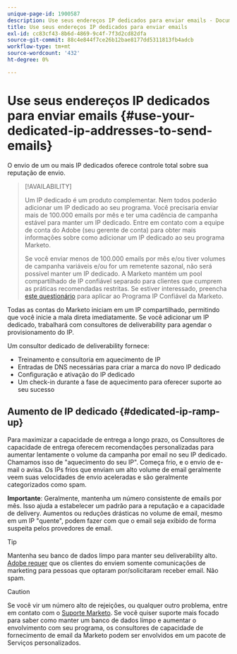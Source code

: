 ```yaml
---
unique-page-id: 1900587
description: Use seus endereços IP dedicados para enviar emails - Documentos do Marketo - Documentação do produto
title: Use seus endereços IP dedicados para enviar emails
exl-id: cc83cf43-8b6d-4869-9c4f-7f3d2cd82dfa
source-git-commit: 88c4e844f7ce26b12bae8177dd5311813fb4adcb
workflow-type: tm+mt
source-wordcount: '432'
ht-degree: 0%

---
```


# Use seus endereços IP dedicados para enviar emails {#use-your-dedicated-ip-addresses-to-send-emails}

O envio de um ou mais IP dedicados oferece controle total sobre sua reputação de envio.

>[!AVAILABILITY]
>
>Um IP dedicado é um produto complementar. Nem todos poderão adicionar um IP dedicado ao seu programa. Você precisaria enviar mais de 100.000 emails por mês e ter uma cadência de campanha estável para manter um IP dedicado. Entre em contato com a equipe de conta do Adobe (seu gerente de conta) para obter mais informações sobre como adicionar um IP dedicado ao seu programa Marketo.
>
>Se você enviar menos de 100.000 emails por mês e/ou tiver volumes de campanha variáveis e/ou for um remetente sazonal, não será possível manter um IP dedicado. A Marketo mantém um pool compartilhado de IP confiável separado para clientes que cumprem as práticas recomendadas restritas. Se estiver interessado, preencha [este questionário](https://na-sjg.marketo.com/lp/marketoprivacydemo/Trusted-IP-Sending-Range-Program.html) para aplicar ao Programa IP Confiável da Marketo.

Todas as contas do Marketo iniciam em um IP compartilhado, permitindo que você inicie a mala direta imediatamente. Se você adicionar um IP dedicado, trabalhará com consultores de deliverability para agendar o provisionamento do IP.

Um consultor dedicado de deliverability fornece:

* Treinamento e consultoria em aquecimento de IP
* Entradas de DNS necessárias para criar a marca do novo IP dedicado
* Configuração e ativação do IP dedicado
* Um check-in durante a fase de aquecimento para oferecer suporte ao seu sucesso

## Aumento de IP dedicado {#dedicated-ip-ramp-up}

Para maximizar a capacidade de entrega a longo prazo, os Consultores de capacidade de entrega oferecem recomendações personalizadas para aumentar lentamente o volume da campanha por email no seu IP dedicado. Chamamos isso de &quot;aquecimento do seu IP&quot;. Começa frio, e o envio de e-mail o avisa. Os IPs frios que enviam um alto volume de email geralmente veem suas velocidades de envio aceleradas e são geralmente categorizados como spam.

**Importante**: Geralmente, mantenha um número consistente de emails por mês. Isso ajuda a estabelecer um padrão para a reputação e a capacidade de delivery. Aumentos ou reduções drásticas no volume de email, mesmo em um IP &quot;quente&quot;, podem fazer com que o email seja exibido de forma suspeita pelos provedores de email.

>[!TIP]
>
>Mantenha seu banco de dados limpo para manter seu deliverability alto. [Adobe requer](https://www.adobe.com/legal/terms/aup.html) que os clientes do enviem somente comunicações de marketing para pessoas que optaram por/solicitaram receber email. Não spam.

>[!CAUTION]
>
>Se você vir um número alto de rejeições, ou qualquer outro problema, entre em contato com o [Suporte Marketo](https://nation.marketo.com/t5/Support/ct-p/Support). Se você quiser suporte mais focado para saber como manter um banco de dados limpo e aumentar o envolvimento com seu programa, os consultores de capacidade de fornecimento de email da Marketo podem ser envolvidos em um pacote de Serviços personalizados.
